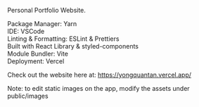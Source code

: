 Personal Portfolio Website.

Package Manager: Yarn  
IDE: VSCode  
Linting & Formatting: ESLint & Prettiers  
Built with React Library & styled-components  
Module Bundler: Vite  
Deployment: Vercel

Check out the website here at: https://yongquantan.vercel.app/

Note: to edit static images on the app, modify the assets under public/images
